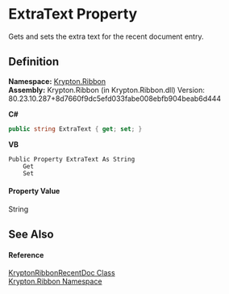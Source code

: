 # ExtraText Property


Gets and sets the extra text for the recent document entry.



## Definition
**Namespace:** <a href="1e9bc734-cff9-e9b8-f013-94cdac669794.md">Krypton.Ribbon</a>  
**Assembly:** Krypton.Ribbon (in Krypton.Ribbon.dll) Version: 80.23.10.287+8d7660f9dc5efd033fabe008ebfb904beab6d444

**C#**
``` C#
public string ExtraText { get; set; }
```
**VB**
``` VB
Public Property ExtraText As String
	Get
	Set
```



#### Property Value
String

## See Also


#### Reference
<a href="d6bcfb01-0910-48d9-c86a-d47c5851629a.md">KryptonRibbonRecentDoc Class</a>  
<a href="1e9bc734-cff9-e9b8-f013-94cdac669794.md">Krypton.Ribbon Namespace</a>  
